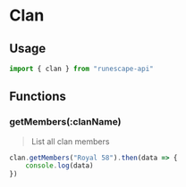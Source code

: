 # Clan

## Usage

```javascript
import { clan } from "runescape-api"
```

## Functions

### getMembers\(:clanName\) <a id="getmembers-clanname"></a>

> List all clan members

```javascript
clan.getMembers("Royal 58").then(data => {
    console.log(data)
})
```

